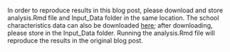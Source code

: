 In order to reproduce results in this blog post, please download and store analysis.Rmd file and Input_Data folder in the same location. The school characteristics data can also be downloaded [here](https://ocrdata.ed.gov/resources/downloaddatafile); after downloading, please store in the Input_Data folder. Running the analysis.Rmd file will reproduce the results in the original blog post.
